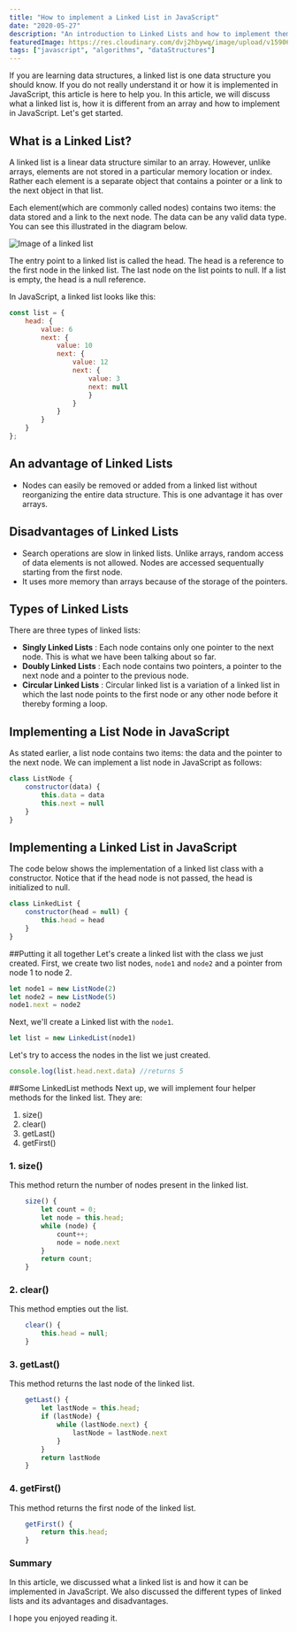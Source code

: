 ```yaml
---
title: "How to implement a Linked List in JavaScript"
date: "2020-05-27"
description: "An introduction to Linked Lists and how to implement them in JavaScript"
featuredImage: https://res.cloudinary.com/dvj2hbywq/image/upload/v1590664431/Screen_Shot_2020-05-28_at_12.13.09_PM_c6tcdn.png
tags: ["javascript", "algorithms", "dataStructures"]
---
```


If you are learning data structures, a linked list is one data structure you should know. If you do not really understand it or how it is implemented in JavaScript, this article is here to help you. In this article, we will discuss what a linked list is,  how it is different from an array and how to implement in JavaScript. Let's get started.

## What is a Linked List?

A linked list is a linear data structure similar to an array. However, unlike arrays, elements are not stored in a particular memory location or index. Rather each element is a separate object that contains a pointer or a link to the next object in that list. 

Each element(which are commonly called nodes) contains two items: the data stored and a link to the next node. 
The data can be any valid data type. You can see this illustrated in the diagram below.

![Image of a linked list](https://res.cloudinary.com/dvj2hbywq/image/upload/v1590572188/Group_14_5_bvpwu0.png)

The entry point to a linked list is called the head. The head is a reference to the first node in the linked list. The last node on the list points to null. If a list is empty, the head is a null reference.

In JavaScript, a linked list looks like this:

```js
const list = {
    head: {
        value: 6
        next: {
            value: 10                                             
            next: {
                value: 12
                next: {
                    value: 3
                    next: null	
                    }
                }
            }
        }
    }
};
```

## An advantage of Linked Lists
 - Nodes can easily be removed or added from a linked list without reorganizing the entire data structure. This is one advantage it has over arrays.
 
## Disadvantages of Linked Lists
 - Search operations are slow in linked lists. Unlike arrays, random access of data elements is not allowed. Nodes are accessed sequentually starting from the first node. 
 - It uses more memory than arrays because of the storage of the pointers.

## Types of Linked Lists
There are three types of linked lists:
 - <b>Singly Linked Lists</b> : Each node contains only one pointer to the next node. This is what we have been talking about so far.
 - <b>Doubly Linked Lists</b> : Each node contains two pointers, a pointer to the next node and a pointer to the previous node.
 - <b>Circular Linked Lists</b> : Circular linked list is a variation of a linked list in which the last node points to the first node or any other node before it thereby forming a loop.

## Implementing a List Node in JavaScript
As stated earlier, a list node contains two items: the data and the pointer to the next node. We can implement a list node in JavaScript as follows:

```js
class ListNode {
    constructor(data) {
        this.data = data
        this.next = null                
    }
}
```

## Implementing a Linked List in JavaScript
The code below shows the implementation of a linked list class with a constructor. Notice that if the head node is not passed, the head is initialized to null.
```js
class LinkedList {
    constructor(head = null) {
        this.head = head
    }
}
```
##Putting it all together
Let's create a linked list with the class we just created. First, we create two list nodes, `node1` and `node2` and a pointer from node 1 to node 2. 

```js
let node1 = new ListNode(2)
let node2 = new ListNode(5)
node1.next = node2
```

Next, we'll create a Linked list with the `node1`.

```js
let list = new LinkedList(node1)
```

Let's try to access the nodes in the list we just created. 

```js
console.log(list.head.next.data) //returns 5
```

##Some LinkedList methods
Next up, we will implement four helper methods for the linked list. They are:
1. size()
2. clear()
3. getLast()
4. getFirst()

### 1. size()
This method return the number of nodes present in the linked list. 

```js
    size() {
        let count = 0; 
        let node = this.head;
        while (node) {
            count++;
            node = node.next
        }
        return count;
    }
```

### 2. clear()
This method empties out the list.

```js
    clear() {
        this.head = null;
    }
```

### 3. getLast()
This method returns the last node of the linked list.

```js
    getLast() {
        let lastNode = this.head;
        if (lastNode) {
            while (lastNode.next) {
                lastNode = lastNode.next
            }
        }
        return lastNode
    }
```

### 4. getFirst()
This method returns the first node of the linked list.

```js
    getFirst() {
        return this.head;
    }
```

### Summary

In this article, we discussed what a linked list is and how it can be implemented in JavaScript. We also discussed the different types of linked lists and its advantages and disadvantages. 

I hope you enjoyed reading it.